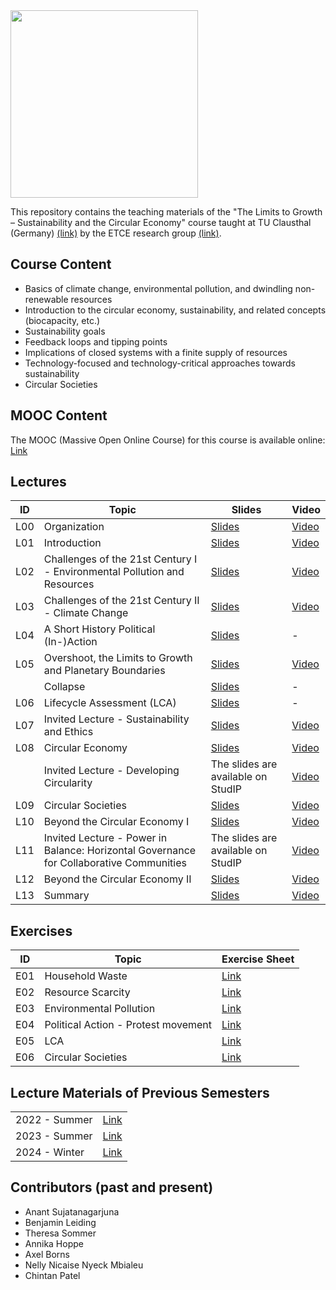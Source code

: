 <img src="https://github.com/user-attachments/assets/bb514772-084e-439f-997a-badfe089be76" width="300">

This repository contains the teaching materials of the "The Limits to Growth – Sustainability and the Circular Economy" course taught at TU Clausthal (Germany) [(link)](https://www.isse.tu-clausthal.de/en/) by the ETCE research group [(link)](https://etce-lab.com).

## Course Content

- Basics of climate change, environmental pollution, and dwindling non-renewable resources
- Introduction to the circular economy, sustainability, and related concepts (biocapacity, etc.)
- Sustainability goals
- Feedback loops and tipping points
- Implications of closed systems with a finite supply of resources
- Technology-focused and technology-critical approaches towards sustainability
- Circular Societies


## MOOC Content
The MOOC (Massive Open Online Course) for this course is available online: [Link](https://ltg.etce-lab.de/)

## Lectures

| ID  | Topic                                                      | Slides                                                           | Video                                                          |
|-----|------------------------------------------------------------|------------------------------------------------------------------|----------------------------------------------------------------|
| L00 | Organization                                               | [Slides](LTG-L00-Organization.pdf)                               | [Video](https://youtu.be/-mT3JjFKtwg)                           |
| L01 | Introduction                                               | [Slides](LTG-L01-Introduction.pdf)                               | [Video](https://youtu.be/JlxNfXUhMOY)                           |
| L02 | Challenges of the 21st Century I - Environmental Pollution and Resources | [Slides](LTG-L02-Challenges-I.pdf)                 | [Video](https://youtu.be/HMFQHEzZS78)                           |
| L03 | Challenges of the 21st Century II - Climate Change         | [Slides](LTG-L03-Challenges-II.pdf)                              | [Video](https://youtu.be/nnZKHqgPbew)                           |
| L04 | A Short History Political (In-)Action                      | [Slides](LTG-L04-Sustainability-and-Political-(In-)Action.pdf)   | -                                                              |
| L05 | Overshoot, the Limits to Growth and Planetary Boundaries   | [Slides](LTG-L05a-Limits-to-Growth-and-Planetary-Boundaries.pdf) | [Video](https://youtu.be/TLLNis9QIPM)                          |
|     | Collapse                                                   | [Slides](LTG-L05b-Bonus-Collapse.pdf)                            | -                                                              |
| L06 | Lifecycle Assessment (LCA)                                 | [Slides](LTG-L06-Lifecycle-Assessment.pdf)                       | -                                                              |
| L07 | Invited Lecture - Sustainability and Ethics                                  | [Slides](LTG-L07-Ethics-and-Sustainability.pdf)                  | [Video](https://youtu.be/q1Vxzn5_b5E)                          |
| L08 | Circular Economy                                           | [Slides](LTG-L08-Circular-Economy.pdf)                           | [Video](https://youtu.be/Mu2DiBM6MJ09)                        |
|     | Invited Lecture - Developing Circularity                                     | The slides are available on StudIP                               | [Video](https://youtu.be/DlMdN6OQF0w)                          |
| L09 | Circular Societies                                        | [Slides](LTG-L09-Circular-Societies.pdf)                         | [Video](https://youtu.be/VGDI2e9sw8A?feature=shared)            |
| L10 | Beyond the Circular Economy I                              | [Slides](LTG-L10-Beyond-the-Circular-Economy--Part-1.pdf)        | [Video](https://youtu.be/Ml0YHUng08o)                          |
| L11 | Invited Lecture - Power in Balance: Horizontal Governance for Collaborative Communities  | The slides are available on StudIP  | [Video](https://youtu.be/B27tabsSrjw)                         |
| L12 | Beyond the Circular Economy II                             | [Slides](LTG-L12-Beyond-the-Circular-Economy--Part-2.pdf)        | [Video](https://youtu.be/1cBqzcyRAhI)                          |
| L13 | Summary                                                    | [Slides](LTG-L13-Now-What.pdf)                                   | [Video](https://youtu.be/K0JMdroqPf8)                          |



## Exercises

| ID    | Topic                                   | Exercise Sheet                                     |
|-------|-----------------------------------------|----------------------------------------------------|
| E01   | Household Waste                         | [Link](Exercises/E01-Household-Waste.pdf)          |
| E02   | Resource Scarcity                       | [Link](Exercises/E02-Resource-Scarcity.pdf)        |
| E03   | Environmental Pollution                 | [Link](Exercises/E03-EnvironmentalPollution.pdf)   |
| E04   | Political Action - Protest movement     | [Link](Exercises/E04-protest-movement.pdf)         |
| E05   | LCA                                     | [Link](Exercises/E05-LCA.pdf)                      |
| E06   | Circular Societies                      | [Link](Exercises/E06-Circular-Societies.pdf)       |



## Lecture Materials of Previous Semesters

|                |                                         | 
|----------------|-----------------------------------------|
| 2022 - Summer  | [Link](0_ARCHIVE/Summer-2022/README.md) |
| 2023 - Summer  | [Link](0_ARCHIVE/Summer-2023/README.md) |
| 2024 - Winter  | [Link](0_ARCHIVE/Winter-2024/README.md) |



## Contributors (past and present)
- Anant Sujatanagarjuna
- Benjamin Leiding
- Theresa Sommer
- Annika Hoppe
- Axel Borns
- Nelly Nicaise Nyeck Mbialeu
- Chintan Patel
